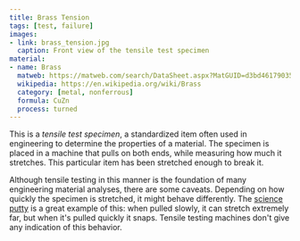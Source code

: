 ```yaml
---
title: Brass Tension
tags: [test, failure]
images:
- link: brass_tension.jpg
  caption: Front view of the tensile test specimen
material:
- name: Brass
  matweb: https://matweb.com/search/DataSheet.aspx?MatGUID=d3bd4617903543ada92f4c101c2a20e5
  wikipedia: https://en.wikipedia.org/wiki/Brass
  category: [metal, nonferrous]
  formula: CuZn
  process: turned
---
```


This is a *tensile test specimen*, a standardized item often used in engineering to determine the properties of a material. The specimen is placed in a machine that pulls on both ends, while measuring how much it stretches. This particular item has been stretched enough to break it.

Although tensile testing in this manner is the foundation of many engineering material analyses, there are some caveats. Depending on how quickly the specimen is stretched, it might behave differently. The [science putty](science_putty) is a great example of this: when pulled slowly, it can stretch extremely far, but when it's pulled quickly it snaps. Tensile testing machines don't give any indication of this behavior.
